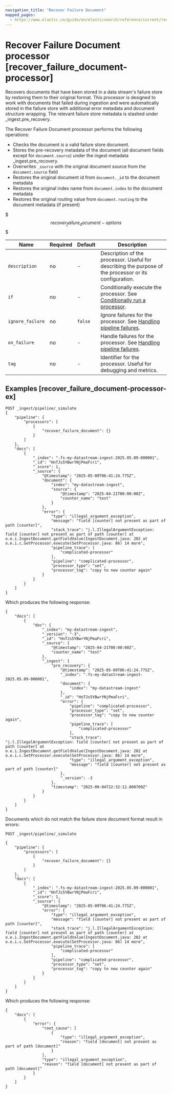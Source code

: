 ```yaml
---
navigation_title: "Recover Failure Document"
mapped_pages:
  - https://www.elastic.co/guide/en/elasticsearch/reference/current/recover_failure_document-processor.html
---
```


# Recover Failure Document processor [recover_failure_document-processor]

Recovers documents that have been stored in a data stream's failure store by restoring them to their original format. This processor is designed to work with documents that failed during ingestion and were automatically stored in the failure store with additional error metadata and document structure wrapping. The relevant failure store metadata is stashed under _ingest.pre_recovery.

The Recover Failure Document processor performs the following operations:

* Checks the document is a valid failure store document.
* Stores the pre-recovery metadata of the document (all document fields except for `document.source`) under the ingest metadata _ingest.pre_recovery.
* Overwrites `_source` with the original document source from the `document.source` field
* Restores the original document id from `document._id` to the document metadata
* Restores the original index name from `document.index` to the document metadata
* Restores the original routing value from `document.routing` to the document metadata (if present)

$$$recover_failure_document-options$$$

| Name | Required | Default | Description |
| --- | --- | --- | --- |
| `description` | no | - | Description of the processor. Useful for describing the purpose of the processor or its configuration. |
| `if` | no | - | Conditionally execute the processor. See [Conditionally run a processor](docs-content://manage-data/ingest/transform-enrich/ingest-pipelines.md#conditionally-run-processor). |
| `ignore_failure` | no | `false` | Ignore failures for the processor. See [Handling pipeline failures](docs-content://manage-data/ingest/transform-enrich/ingest-pipelines.md#handling-pipeline-failures). |
| `on_failure` | no | - | Handle failures for the processor. See [Handling pipeline failures](docs-content://manage-data/ingest/transform-enrich/ingest-pipelines.md#handling-pipeline-failures). |
| `tag` | no | - | Identifier for the processor. Useful for debugging and metrics. |

## Examples [recover_failure_document-processor-ex]

```console
POST _ingest/pipeline/_simulate
{
    "pipeline": {
        "processors": [
            {
                "recover_failure_document": {}
            }
        ]
    },
    "docs": [
        {
            "_index": ".fs-my-datastream-ingest-2025.05.09-000001",
            "_id": "HnTJs5YBwrYNjPmaFcri",
            "_score": 1,
            "_source": {
                "@timestamp": "2025-05-09T06:41:24.775Z",
                "document": {
                    "index": "my-datastream-ingest",
                    "source": {
                        "@timestamp": "2025-04-21T00:00:00Z",
                        "counter_name": "test"
                    }
                },
                "error": {
                    "type": "illegal_argument_exception",
                    "message": "field [counter] not present as part of path [counter]",
                    "stack_trace": "j.l.IllegalArgumentException: field [counter] not present as part of path [counter] at o.e.i.IngestDocument.getFieldValue(IngestDocument.java: 202 at o.e.i.c.SetProcessor.execute(SetProcessor.java: 86) 14 more",
                    "pipeline_trace": [
                        "complicated-processor"
                    ],
                    "pipeline": "complicated-processor",
                    "processor_type": "set",
                    "processor_tag": "copy to new counter again"
                }
            }
        }
    ]
}
```
Which produces the following response:
```console
{
    "docs": [
        {
            "doc": {
                "_index": "my-datastream-ingest",
                "_version": "-3",
                "_id": "HnTJs5YBwrYNjPmaFcri",
                "_source": {
                    "@timestamp": "2025-04-21T00:00:00Z",
                    "counter_name": "test"
                },
                "_ingest": {
                    "pre_recovery": {
                        "@timestamp": "2025-05-09T06:41:24.775Z",
                        "_index": ".fs-my-datastream-ingest-2025.05.09-000001",
                        "document": {
                            "index": "my-datastream-ingest"
                        },
                        "_id": "HnTJs5YBwrYNjPmaFcri",
                        "error": {
                            "pipeline": "complicated-processor",
                            "processor_type": "set",
                            "processor_tag": "copy to new counter again",
                            "pipeline_trace": [
                                "complicated-processor"
                            ],
                            "stack_trace": "j.l.IllegalArgumentException: field [counter] not present as part of path [counter] at o.e.i.IngestDocument.getFieldValue(IngestDocument.java: 202 at o.e.i.c.SetProcessor.execute(SetProcessor.java: 86) 14 more",
                            "type": "illegal_argument_exception",
                            "message": "field [counter] not present as part of path [counter]"
                        },
                        "_version": -3
                    },
                    "timestamp": "2025-09-04T22:32:12.800709Z"
                }
            }
        }
    ]
}
```

Documents which do not match the failure store document format result in errors:
```console
POST _ingest/pipeline/_simulate

{
    "pipeline": {
        "processors": [
            {
                "recover_failure_document": {}
            }
        ]
    },
    "docs": [
        {
            "_index": ".fs-my-datastream-ingest-2025.05.09-000001",
            "_id": "HnTJs5YBwrYNjPmaFcri",
            "_score": 1,
            "_source": {
                "@timestamp": "2025-05-09T06:41:24.775Z",
                "error": {
                    "type": "illegal_argument_exception",
                    "message": "field [counter] not present as part of path [counter]",
                    "stack_trace": "j.l.IllegalArgumentException: field [counter] not present as part of path [counter] at o.e.i.IngestDocument.getFieldValue(IngestDocument.java: 202 at o.e.i.c.SetProcessor.execute(SetProcessor.java: 86) 14 more",
                    "pipeline_trace": [
                        "complicated-processor"
                    ],
                    "pipeline": "complicated-processor",
                    "processor_type": "set",
                    "processor_tag": "copy to new counter again"
                }
            }
        }
    ]
}
```
Which produces the following response:
```console
{
    "docs": [
        {
            "error": {
                "root_cause": [
                    {
                        "type": "illegal_argument_exception",
                        "reason": "field [document] not present as part of path [document]"
                    }
                ],
                "type": "illegal_argument_exception",
                "reason": "field [document] not present as part of path [document]"
            }
        }
    ]
}
```
